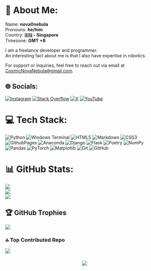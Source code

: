 # 💫 About Me:
Name: **nova0nebula** <br>
Pronouns: **he/him** <br>
Country: **🇸🇬 - Singapore** <br>
Timezone: **GMT +8** <br>

I am a freelance developer and programmer. <br>
An interesting fact about me is that I also have expertise in robotics. <br>

For support or inquiries, feel free to reach out via email at CosmicNovaNebula@gmail.com. <br>


## 🌐 Socials:
[![Instagram](https://img.shields.io/badge/Instagram-%23E4405F.svg?logo=Instagram&logoColor=white)](https://instagram.com/cosmicnovanebula) [![Stack Overflow](https://img.shields.io/badge/-Stackoverflow-FE7A16?logo=stack-overflow&logoColor=white)](https://stackoverflow.com/users/26537711) [![X](https://img.shields.io/badge/X-black.svg?logo=X&logoColor=white)](https://x.com/Nova0Nebula) [![YouTube](https://img.shields.io/badge/YouTube-%23FF0000.svg?logo=YouTube&logoColor=white)](https://youtube.com/@CosmicNovaNebula) 

# 💻 Tech Stack:
![Python](https://img.shields.io/badge/python-3670A0?style=for-the-badge&logo=python&logoColor=ffdd54) ![Windows Terminal](https://img.shields.io/badge/Windows%20Terminal-%234D4D4D.svg?style=for-the-badge&logo=windows-terminal&logoColor=white) ![HTML5](https://img.shields.io/badge/html5-%23E34F26.svg?style=for-the-badge&logo=html5&logoColor=white) ![Markdown](https://img.shields.io/badge/markdown-%23000000.svg?style=for-the-badge&logo=markdown&logoColor=white) ![CSS3](https://img.shields.io/badge/css3-%231572B6.svg?style=for-the-badge&logo=css3&logoColor=white) ![GithubPages](https://img.shields.io/badge/github%20pages-121013?style=for-the-badge&logo=github&logoColor=white) ![Anaconda](https://img.shields.io/badge/Anaconda-%2344A833.svg?style=for-the-badge&logo=anaconda&logoColor=white) ![Django](https://img.shields.io/badge/django-%23092E20.svg?style=for-the-badge&logo=django&logoColor=white) ![Flask](https://img.shields.io/badge/flask-%23000.svg?style=for-the-badge&logo=flask&logoColor=white) ![Poetry](https://img.shields.io/badge/Poetry-%233B82F6.svg?style=for-the-badge&logo=poetry&logoColor=0B3D8D) ![NumPy](https://img.shields.io/badge/numpy-%23013243.svg?style=for-the-badge&logo=numpy&logoColor=white) ![Pandas](https://img.shields.io/badge/pandas-%23150458.svg?style=for-the-badge&logo=pandas&logoColor=white) ![PyTorch](https://img.shields.io/badge/PyTorch-%23EE4C2C.svg?style=for-the-badge&logo=PyTorch&logoColor=white) ![Matplotlib](https://img.shields.io/badge/Matplotlib-%23ffffff.svg?style=for-the-badge&logo=Matplotlib&logoColor=black) ![Git](https://img.shields.io/badge/git-%23F05033.svg?style=for-the-badge&logo=git&logoColor=white) ![GitHub](https://img.shields.io/badge/github-%23121011.svg?style=for-the-badge&logo=github&logoColor=white)
# 📊 GitHub Stats:
![](https://github-readme-stats.vercel.app/api?username=nova0nebula&theme=dark&hide_border=false&include_all_commits=true&count_private=true)<br/>
![](https://github-readme-streak-stats.herokuapp.com/?user=nova0nebula&theme=dark&hide_border=false)<br/>
![](https://github-readme-stats.vercel.app/api/top-langs/?username=nova0nebula&theme=dark&hide_border=false&include_all_commits=true&count_private=true&layout=compact)

## 🏆 GitHub Trophies
![](https://github-profile-trophy.vercel.app/?username=nova0nebula&theme=radical&no-frame=false&no-bg=false&margin-w=4)

### 🔝 Top Contributed Repo
![](https://github-contributor-stats.vercel.app/api?username=nova0nebula&limit=5&theme=dark&combine_all_yearly_contributions=true)

###

<div align="center">
  <img src="https://profile-counter.glitch.me/nova0nebula/count.svg?"  />
</div>

###
